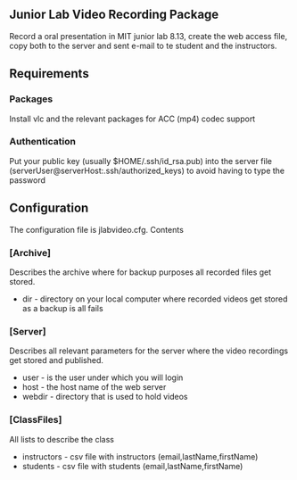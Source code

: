 ## Junior Lab Video Recording Package

Record a oral presentation in MIT junior lab 8.13, create the web access file, copy both to the server and sent e-mail to te student and the instructors.

## Requirements

### Packages

Install vlc and the relevant packages for ACC (mp4) codec support

### Authentication

Put your public key (usually $HOME/.ssh/id_rsa.pub) into the server file (serverUser@serverHost:.ssh/authorized_keys) to avoid having to type the password

## Configuration

The configuration file is jlabvideo.cfg. Contents

### [Archive]
Describes the archive where for backup purposes all recorded files get stored.
* dir - directory on your local computer where recorded videos get stored as a backup is all fails

### [Server]
Describes all relevant parameters for the server where the video recordings get stored and published.
* user - is the user under which you will login
* host - the host name of the web server
* webdir - directory that is used to hold videos

### [ClassFiles]
All lists to describe the class
* instructors - csv file with instructors (email,lastName,firstName)
* students - csv file with students (email,lastName,firstName)
